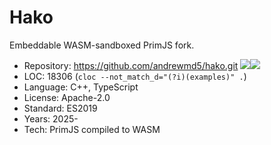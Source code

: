 # Hako

Embeddable WASM-sandboxed PrimJS fork.

* Repository: https://github.com/andrewmd5/hako.git <img src="https://img.shields.io/github/stars/andrewmd5/hako?label=&style=flat-square" /><img src="https://img.shields.io/github/last-commit/andrewmd5/hako?label=&style=flat-square" />
* LOC:        18306 (`cloc --not_match_d="(?i)(examples)" .`)
* Language:   C++, TypeScript
* License:    Apache-2.0
* Standard:   ES2019
* Years:      2025-
* Tech:       PrimJS compiled to WASM
